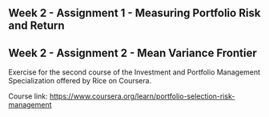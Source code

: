 ## Week 2 - Assignment 1 - Measuring Portfolio Risk and Return


## Week 2 - Assignment 2 - Mean Variance Frontier

Exercise for the second course of the Investment and Portfolio Management Specialization offered by Rice on Coursera.

Course link: https://www.coursera.org/learn/portfolio-selection-risk-management


